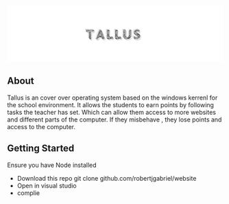 
![alt text](.github/readme.png "Logo Title Text 1")


## About 

Tallus is an cover over operating system based on the windows kerrenl for the school environment.  It allows the students to earn points by following tasks the teacher has set. Which can allow them access to more websites and different parts of the computer. If they misbehave , they lose points and access to the computer.



## Getting Started

Ensure you have Node installed

- Download this repo git clone github.com/robertjgabriel/website
- Open in visual studio
- complie


